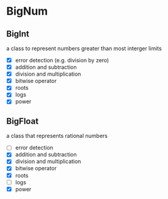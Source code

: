 # BigNum
## BigInt
a class to represent numbers greater than most interger limits
- [X] error detection (e.g. division by zero)
- [X] addition and subtraction
- [X] division and multiplication
- [X] bitwise operator
- [X] roots
- [X] logs
- [X] power

## BigFloat
a class that represents rational numbers
- [ ] error detection
- [X] addition and subtraction
- [X] division and multiplication
- [X] bitwise operator
- [X] roots
- [ ] logs
- [X] power
